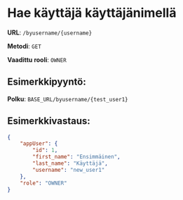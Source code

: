 # Hae käyttäjä käyttäjänimellä

**URL**: `/byusername/{username}`

**Metodi**: `GET`

**Vaadittu rooli**: `OWNER`

## Esimerkkipyyntö:

**Polku**: `BASE_URL/byusername/{test_user1}`

## Esimerkkivastaus:

```json
{
    "appUser": {
        "id": 1,
        "first_name": "Ensimmäinen",
        "last_name": "Käyttäjä",
        "username": "new_user1"
    },
    "role": "OWNER"
}
